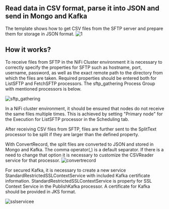 ## Read data in CSV format, parse it into JSON and send  in Mongo and Kafka
The template shows how to get CSV files from the SFTP server and prepare them for storage in JSON format. 
![1](https://user-images.githubusercontent.com/84182102/189149386-4d6d3a8c-faac-4f93-8b46-6d40b53f5e74.JPG)


## How it works?
To receive files from SFTP  in the NiFi Cluster environment it is necessary to correctly specify the properties for SFTP such as hostname, port, username, password, as well as the exact remote path to the directory from which the files are taken. Required properties should be entered both for ListSFTP and FetchSFTP processors. The sftp_gathering Process Group with mentioned processors is below.

![sftp_gathering](https://user-images.githubusercontent.com/84182102/189149780-49a7c601-839b-4a36-abee-556259322a12.JPG)
 
In a NiFi cluster environment, it should be ensured that nodes do not receive the same files multiple times. This is achieved by setting "Primary node" for the Execution for ListSFTP processor in the Scheduling tab. 

After receiving CSV files from SFTP, files are further sent to the SplitText processor to be split if they are larger than the defined property. 

With ConvertRecord, the split files are converted to JSON and stored in Mongo and Kafka. The comma operator(,) is a default separator. If there is a need to change that option it is necessary to customize the CSVReader service for that processor.
![convertrecord](https://user-images.githubusercontent.com/84182102/189152145-58b20a44-381a-406e-9feb-d5baf90d3e32.JPG)

For secured Kafka, it is necessary to create a new service StandardRestrictedSSLContextService with included Kafka certificate information. StandardRestrictedSSLContextService  is  property for SSL Context Service in the PublishKafka processor. A certificate for Kafka  should be provided in JKS format.

![sslservicee](https://user-images.githubusercontent.com/84182102/189151327-8e07fcbe-23e7-4352-b658-ea68e7f4c578.JPG)
